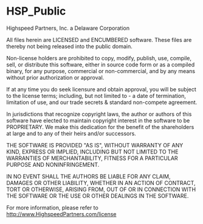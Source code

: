 # HSP_Public
Highspeed Partners, Inc. a Delaware Corporation

All files herein are LICENSED and ENCUMBERED software.
These files are thereby not being released into the public domain.

Non-license holders are prohibited to copy, modify, publish, use, compile, 
sell, or distribute this software, either in source code form or as a compiled
binary, for any purpose, commercial or non-commercial, and by any means 
without prior authorization or approval.

If at any time you do seek licensure and obtain approval, you will be subject
to the license terms; including, but not limited to - a date of termination, 
limitation of use, and our trade secrets & standard non-compete agreement.

In jurisdictions that recognize copyright laws, the author or authors
of this software have elected to maintain copyright interest in the
software to be PROPRIETARY. We make this dedication for the benefit
of the shareholders at large and to any of their heirs and/or successors.

THE SOFTWARE IS PROVIDED "AS IS", WITHOUT WARRANTY OF ANY KIND,
EXPRESS OR IMPLIED, INCLUDING BUT NOT LIMITED TO THE WARRANTIES OF
MERCHANTABILITY, FITNESS FOR A PARTICULAR PURPOSE AND NONINFRINGEMENT.

IN NO EVENT SHALL THE AUTHORS BE LIABLE FOR ANY CLAIM, DAMAGES OR
OTHER LIABILITY, WHETHER IN AN ACTION OF CONTRACT, TORT OR OTHERWISE,
ARISING FROM, OUT OF OR IN CONNECTION WITH THE SOFTWARE OR THE USE OR
OTHER DEALINGS IN THE SOFTWARE.

For more information, please refer to <http://www.HighspeedPartners.com/license>
